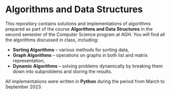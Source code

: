 # Algorithms and Data Structures

This repository contains solutions and implementations of algorithms prepared as part of the course **Algorithms and Data Structures** in the second semester of the Computer Science program at AGH. You will find all the algorithms discussed in class, including:

- **Sorting Algorithms** – various methods for sorting data,
- **Graph Algorithms** – operations on graphs in both list and matrix representation,
- **Dynamic Algorithms** – solving problems dynamically by breaking them down into subproblems and storing the results.

All implementations were written in **Python** during the period from March to September 2023.
